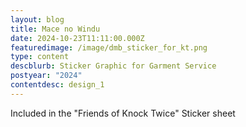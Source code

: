 ```yaml
---
layout: blog
title: Mace no Windu
date: 2024-10-23T11:11:00.000Z
featuredimage: /image/dmb_sticker_for_kt.png
type: content
descblurb: Sticker Graphic for Garment Service
postyear: "2024"
contentdesc: design_1
---
```

Included in the "Friends of Knock Twice" Sticker sheet
